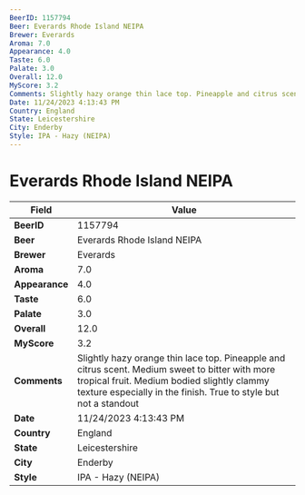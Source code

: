```yaml
---
BeerID: 1157794
Beer: Everards Rhode Island NEIPA
Brewer: Everards
Aroma: 7.0
Appearance: 4.0
Taste: 6.0
Palate: 3.0
Overall: 12.0
MyScore: 3.2
Comments: Slightly hazy orange thin lace top. Pineapple and citrus scent. Medium sweet to bitter with more tropical fruit. Medium bodied slightly clammy texture especially in the finish. True to style but not a standout
Date: 11/24/2023 4:13:43 PM
Country: England
State: Leicestershire
City: Enderby
Style: IPA - Hazy (NEIPA)
---
```


# Everards Rhode Island NEIPA

| Field         | Value |
|---------------|-------|
| **BeerID** | 1157794 |
| **Beer** | Everards Rhode Island NEIPA |
| **Brewer** | Everards |
| **Aroma** | 7.0 |
| **Appearance** | 4.0 |
| **Taste** | 6.0 |
| **Palate** | 3.0 |
| **Overall** | 12.0 |
| **MyScore** | 3.2 |
| **Comments** | Slightly hazy orange thin lace top. Pineapple and citrus scent. Medium sweet to bitter with more tropical fruit. Medium bodied slightly clammy texture especially in the finish. True to style but not a standout  |
| **Date** | 11/24/2023 4:13:43 PM |
| **Country** | England |
| **State** | Leicestershire |
| **City** | Enderby |
| **Style** | IPA - Hazy (NEIPA) |
